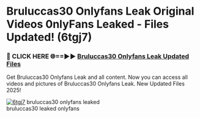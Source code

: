 # Bruluccas30 Onlyfans Leak Original Videos 0nlyFans Leaked - Files Updated! (6tgj7)

<h3>🔴 CLICK HERE 🌐==►► <a href="https://tinyurl.com/2wckxsce" rel="nofollow">Bruluccas30 Onlyfans Leak Updated Files</a></h3>

Get Bruluccas30 Onlyfans Leak and all content. Now you can access all videos and pictures of Bruluccas30 Onlyfans Leak. New Updated Files 2025!

[![6tgj7](https://i.imgur.com/AFduVYN.gif)](https://tinyurl.com/2wckxsce)
bruluccas30 onlyfans leaked<br>
bruluccas30 leaked onlyfans